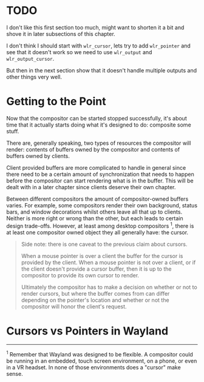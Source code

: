 # TODO
I don't like this first section too much, might want to shorten it a bit and
shove it in later subsections of this chapter.

I don't think I should start with `wlr_cursor`, lets try to add `wlr_pointer` and
see that it doesn't work so we need to use `wlr_output` and `wlr_output_cursor`. 

But then in the next section show that it doesn't handle multiple outputs and
other things very well.

# Getting to the Point
Now that the compositor can be started stopped successfully, it's about time
that it actually starts doing what it's designed to do: composite some stuff.

There are, generally speaking, two types of resources the compositor will
render: contents of buffers owned by the compositor and contents of buffers
owned by clients. 

Client provided buffers are more complicated to handle in general since there
need to be a certain amount of synchronization that needs to happen before the
compositor can start rendering what is in the buffer. This will be dealt with in
a later chapter since clients deserve their own chapter.

Between different compositors the amount of compositor-owned buffers varies.
For example, some compositors render their own background, status bars, and
window decorations whilst others leave all that up to clients. Neither is more
right or wrong than the other, but each leads to certain design trade-offs.
However, at least among desktop compositors <sup>1</sup>, there is at least one compositor
owned object they all generally have: the cursor.

> Side note: there is one caveat to the previous claim about cursors. 
>
> When a mouse pointer is over a client the buffer for the cursor is provided by
> the client. When a mouse pointer is not over a client, or if the client
> doesn't provide a cursor buffer, then it is up to the compositor to provide
> its own cursor to render.
>
> Ultimately the compositor has to make a decision on whether or not to render
> cursors, but where the buffer comes from can differ depending on the pointer's
> location and whether or not the compositor will honor the client's request.


# Cursors vs Pointers in Wayland


---
<sup>1</sup> Remember that Wayland was designed to be flexible. A compositor
could be running in an embedded, touch screen environment, on a phone, or even
in a VR headset. In none of those environments does a "cursor" make sense.
